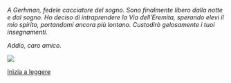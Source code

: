 <p><i>A Gerhman, fedele cacciatore del sogno. Sono finalmente libero dalla notte e dal sogno. Ho deciso di intraprendere la Via dell'Eremita, sperando elevi il mio spirito, portandomi ancora più lontano. Custodirò gelosamente i tuoi insegnamenti. 
  
Addio, caro amico.</i></p>

<img src="https://lh3.googleusercontent.com/_Xz7THFoUxf7nwcGVe3gwFvq8vYLRpXB0DBVMkExQtLch-J-JZepoA4KiQPtWHg7y8QKr-NimFtilDyzLIYTMsCmtZbo3OeLVsuFeGf8I6gahdH2bihKdy0odKK5V8VQfhitvoK-m12a5KKOoRD_azzT8ThmO0Pj7aeYN7YSgcO3GGbaW4fdUoEvebMw1wg9KJetMG3RiYQLdUjsemrMYb7GeA5GGSZKcBDmN_l5qIuSoQd3Y4Py1sVVS1zQJUUU_SCC8IAo8T5gxaPb2eps3My-wrTV3Y1XsKOVrEjCTzamW5sUo-aCalcvPvNyWrwMOyn0yUtR-RUk5VGk0tKGPlGK_Sd6DD8PukqDovG2UMzmdWNnPZhj-QXEsrynBA6bEUN4wVeCfjmdgZ4VBCfjEiyZaf0iMTyBmizMy_zfbntBmNLKnnZ4t7Il28ei52o0X8FYkceFiE5AZv8-76nGrzBqSMxvLGi9RWtanQoGWc5n81wgFkRc22UaA0OgbBqjFRMLAeP1QwmbLatHJBZTd8bZ4-Doxib8cU6iWAf_INGBvSNx8JVWZFL6ofjTPt6xRjJH-LompnrUzZRRD_XaU0tNhf_ctwFUxwgB0Q=w521-h588-no">



<a style="float:left;" href="https://oscartuli.github.io/distruzione,l'inizio.html">Inizia a leggere</a> 
